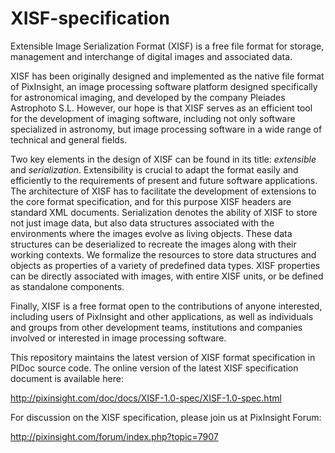 XISF-specification
==================

Extensible Image Serialization Format (XISF) is a free file format for storage, management and interchange of digital images and associated data.

XISF has been originally designed and implemented as the native file format of PixInsight, an image processing software platform designed specifically for astronomical imaging, and developed by the company Pleiades Astrophoto S.L. However, our hope is that XISF serves as an efficient tool for the development of imaging software, including not only software specialized in astronomy, but image processing software in a wide range of technical and general fields.

Two key elements in the design of XISF can be found in its title: *extensible* and *serialization*. Extensibility is crucial to adapt the format easily and efficiently to the requirements of present and future software applications. The architecture of XISF has to facilitate the development of extensions to the core format specification, and for this purpose XISF headers are standard XML documents. Serialization denotes the ability of XISF to store not just image data, but also data structures associated with the environments where the images evolve as living objects. These data structures can be deserialized to recreate the images along with their working contexts. We formalize the resources to store data structures and objects as properties of a variety of predefined data types. XISF properties can be directly associated with images, with entire XISF units, or be defined as standalone components.

Finally, XISF is a free format open to the contributions of anyone interested, including users of PixInsight and other applications, as well as individuals and groups from other development teams, institutions and companies involved or interested in image processing software.

This repository maintains the latest version of XISF format specification in PIDoc source code. The online version of the latest XISF specification document is available here:

http://pixinsight.com/doc/docs/XISF-1.0-spec/XISF-1.0-spec.html

For discussion on the XISF specification, please join us at PixInsight Forum:

http://pixinsight.com/forum/index.php?topic=7907
